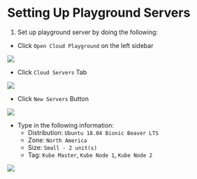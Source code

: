 # Setting Up Playground Servers

1. Set up playground server by doing the following:
- Click `Open Cloud Playground` on the left sidebar

<img src="https://user-images.githubusercontent.com/6856382/221097481-f0485a36-bcdc-431b-b292-699dc6e25ad1.png">

- Click `Cloud Servers` Tab

<img src="https://user-images.githubusercontent.com/6856382/221097630-abfddb1a-4b79-4b3f-923a-c51723d9a3c0.png">

- Click `New Servers` Button

<img src="https://user-images.githubusercontent.com/6856382/221098283-3582294b-e860-4373-8a62-8e3c640712f6.png">

- Type in the following information:
    - Distribution: `Ubuntu 18.04 Bionic Beaver LTS`
    - Zone: `North America`
    - Size: `Small - 2 unit(s)`
    - Tag: `Kube Master`, `Kube Node 1`, `Kube Node 2`

<img src="https://user-images.githubusercontent.com/6856382/221098422-108db39d-4207-40d0-88dc-58deba37c10d.png">

